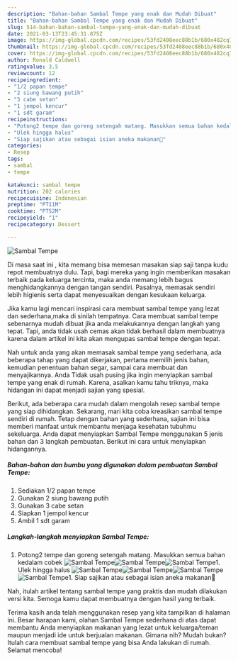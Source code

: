```yaml
---
description: "Bahan-bahan Sambal Tempe yang enak dan Mudah Dibuat"
title: "Bahan-bahan Sambal Tempe yang enak dan Mudah Dibuat"
slug: 514-bahan-bahan-sambal-tempe-yang-enak-dan-mudah-dibuat
date: 2021-03-13T23:45:31.875Z
image: https://img-global.cpcdn.com/recipes/53fd2408eec88b1b/680x482cq70/sambal-tempe-foto-resep-utama.jpg
thumbnail: https://img-global.cpcdn.com/recipes/53fd2408eec88b1b/680x482cq70/sambal-tempe-foto-resep-utama.jpg
cover: https://img-global.cpcdn.com/recipes/53fd2408eec88b1b/680x482cq70/sambal-tempe-foto-resep-utama.jpg
author: Ronald Caldwell
ratingvalue: 3.5
reviewcount: 12
recipeingredient:
- "1/2 papan tempe"
- "2 siung bawang putih"
- "3 cabe setan"
- "1 jempol kencur"
- "1 sdt garam"
recipeinstructions:
- "Potong2 tempe dan goreng setengah matang. Masukkan semua bahan kedalam cobek"
- "Ulek hingga halus"
- "Siap sajikan atau sebagai isian aneka makanan🙏"
categories:
- Resep
tags:
- sambal
- tempe

katakunci: sambal tempe 
nutrition: 202 calories
recipecuisine: Indonesian
preptime: "PT11M"
cooktime: "PT52M"
recipeyield: "1"
recipecategory: Dessert

---
```



![Sambal Tempe](https://img-global.cpcdn.com/recipes/53fd2408eec88b1b/680x482cq70/sambal-tempe-foto-resep-utama.jpg)

Di masa  saat ini , kita memang bisa memesan masakan siap saji tanpa kudu repot membuatnya dulu. Tapi, bagi mereka yang ingin memberikan masakan terbaik pada keluarga tercinta, maka anda memang lebih bagus menghidangkannya dengan tangan sendiri. Pasalnya, memasak sendiri lebih higienis serta dapat menyesuaikan dengan kesukaan keluarga.

Jika kamu lagi mencari inspirasi cara membuat sambal tempe yang lezat dan sederhana,maka di sinilah tempatnya. Cara membuat sambal tempe  sebenarnya mudah dibuat jika anda melakukannya dengan langkah yang tepat. Tapi, anda tidak usah cemas akan tidak berhasil dalam membuatnya 
karena dalam artikel ini kita akan mengupas sambal tempe dengan tepat.  



Nah untuk anda yang akan memasak sambal tempe yang sederhana, ada beberapa tahap yang dapat dikerjakan, pertama memilih jenis bahan, kemudian penentuan bahan segar, sampai cara membuat dan menyajikannya. Anda Tidak usah pusing jika ingin menyiapkan sambal tempe yang enak di rumah. Karena, asalkan kamu  tahu triknya, maka hidangan ini dapat menjadi sajian yang spesial.

Berikut, ada beberapa cara mudah dalam mengolah resep sambal tempe yang siap dihidangkan. Sekarang, mari kita coba kreasikan sambal tempe sendiri di rumah. Tetap dengan bahan yang sederhana, sajian ini bisa memberi manfaat untuk membantu menjaga kesehatan tubuhmu sekeluarga. Anda dapat menyiapkan Sambal Tempe menggunakan 5 jenis bahan dan 3 langkah pembuatan. Berikut ini cara untuk menyiapkan hidangannya.

<!--inarticleads1-->

##### Bahan-bahan dan bumbu yang digunakan dalam pembuatan Sambal Tempe:

1. Sediakan 1/2 papan tempe
1. Gunakan 2 siung bawang putih
1. Gunakan 3 cabe setan
1. Siapkan 1 jempol kencur
1. Ambil 1 sdt garam




<!--inarticleads2-->

##### Langkah-langkah menyiapkan Sambal Tempe:

1. Potong2 tempe dan goreng setengah matang. Masukkan semua bahan kedalam cobek
<img src="https://img-global.cpcdn.com/steps/718df3187ab3e03b/160x128cq70/sambal-tempe-langkah-memasak-1-foto.jpg" alt="Sambal Tempe"><img src="https://img-global.cpcdn.com/steps/ea71245c2ac65a60/160x128cq70/sambal-tempe-langkah-memasak-1-foto.jpg" alt="Sambal Tempe"><img src="https://img-global.cpcdn.com/steps/81a9f2898d44fb24/160x128cq70/sambal-tempe-langkah-memasak-1-foto.jpg" alt="Sambal Tempe">1. Ulek hingga halus
<img src="//assets-global.cpcdn.com/assets/icons/button_play-2c75c40dde080a61004c1f40b05d8f140eaff45d7e9e6481dc71c63d2e7c4909.png" alt="Sambal Tempe"><img src="https://img-global.cpcdn.com/steps/74267ea265bfe00c/160x128cq70/sambal-tempe-langkah-memasak-2-foto.jpg" alt="Sambal Tempe"><img src="https://img-global.cpcdn.com/steps/4ecd4e0d09d99d42/160x128cq70/sambal-tempe-langkah-memasak-2-foto.jpg" alt="Sambal Tempe"><img src="https://img-global.cpcdn.com/steps/a74b32cce4d79c0f/160x128cq70/sambal-tempe-langkah-memasak-2-foto.jpg" alt="Sambal Tempe">1. Siap sajikan atau sebagai isian aneka makanan🙏




Nah, itulah artikel tentang  sambal tempe  yang praktis dan mudah dilakukan versi kita. Semoga kamu dapat membuatnya dengan hasil yang terbaik. 

Terima kasih anda telah menggunakan resep yang kita tampilkan di halaman ini. Besar harapan kami, olahan  Sambal Tempe sederhana di atas dapat membantu Anda menyiapkan makanan yang lezat untuk keluarga/teman maupun menjadi ide untuk berjualan makanan. Gimana nih? Mudah bukan? Itulah cara membuat sambal tempe yang bisa Anda lakukan di rumah. Selamat mencoba!

